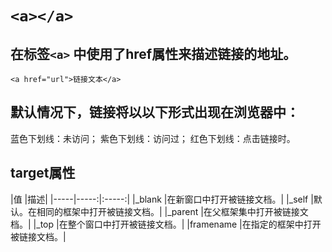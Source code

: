 # `<a></a>`
## 在标签`<a>` 中使用了href属性来描述链接的地址。
`<a href="url">链接文本</a>`

## 默认情况下，链接将以以下形式出现在浏览器中：
蓝色下划线：未访问；
紫色下划线：访问过；
红色下划线：点击链接时。

## target属性
|值	|描述|
|-----|-----:|:-----:|
|_blank	|在新窗口中打开被链接文档。|
|_self	|默认。在相同的框架中打开被链接文档。|
|_parent	|在父框架集中打开被链接文档。|
|_top	|在整个窗口中打开被链接文档。|
|framename	|在指定的框架中打开被链接文档。|